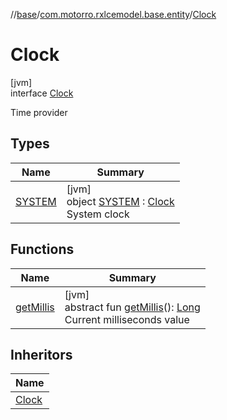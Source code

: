 //[base](../../../index.md)/[com.motorro.rxlcemodel.base.entity](../index.md)/[Clock](index.md)

# Clock

[jvm]\
interface [Clock](index.md)

Time provider

## Types

| Name | Summary |
|---|---|
| [SYSTEM](-s-y-s-t-e-m/index.md) | [jvm]<br>object [SYSTEM](-s-y-s-t-e-m/index.md) : [Clock](index.md)<br>System clock |

## Functions

| Name | Summary |
|---|---|
| [getMillis](get-millis.md) | [jvm]<br>abstract fun [getMillis](get-millis.md)(): [Long](https://kotlinlang.org/api/latest/jvm/stdlib/kotlin/-long/index.html)<br>Current milliseconds value |

## Inheritors

| Name |
|---|
| [Clock](-s-y-s-t-e-m/index.md) |
